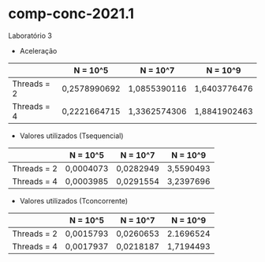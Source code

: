 # comp-conc-2021.1

Laboratório 3

- Aceleração

|                     |     N = 10^5        |     N = 10^7        |     N = 10^9        |
| ------------------- | ------------------- | ------------------- | ------------------- |
|     Threads = 2     |     0,2578990692    |     1,0855390116    |     1,6403776476    |
|     Threads = 4     |     0,2221664715    |     1,3362574306    |     1,8841902463    |

- Valores utilizados (Tsequencial)

|                     |     N = 10^5        |     N = 10^7        |     N = 10^9        |
| ------------------- | ------------------- | ------------------- | ------------------- |
|     Threads = 2     |       0,0004073     |       0,0282949     |       3,5590493     |
|     Threads = 4     |       0,0003985     |       0,0291554     |       3,2397696     |

- Valores utilizados (Tconcorrente)

|                     |     N = 10^5        |     N = 10^7        |     N = 10^9        |
| ------------------- | ------------------- | ------------------- | ------------------- |
|     Threads = 2     |       0,0015793     |       0,0260653     |       2.1696524     |
|     Threads = 4     |       0,0017937     |       0,0218187     |       1,7194493     |
